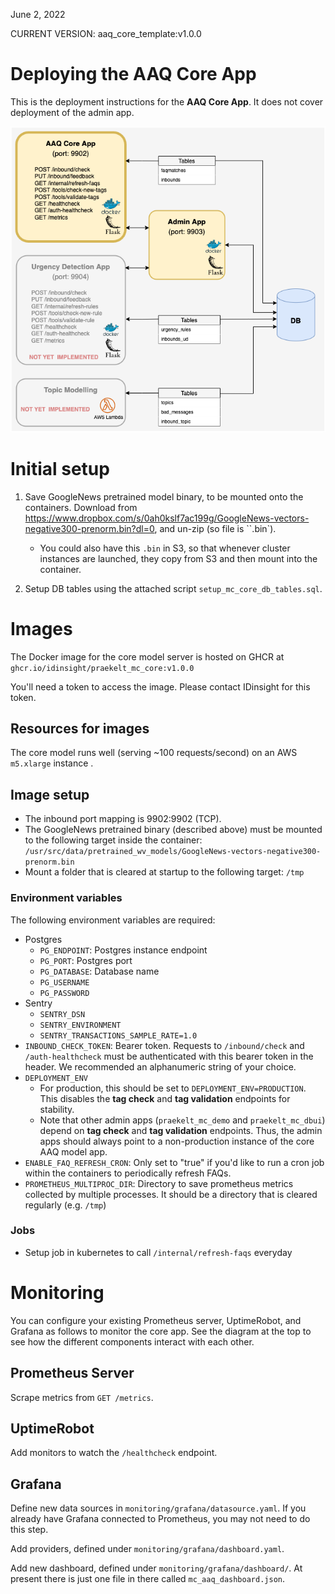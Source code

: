 June 2, 2022

CURRENT VERSION: aaq_core_template:v1.0.0
# Deploying the AAQ Core App

This is the deployment instructions for the **AAQ Core App**. It does not cover deployment of the admin app.

![image](images/app_template-Architecture_core.png)

# Initial setup

1. Save GoogleNews pretrained model binary, to be mounted onto the containers. Download from https://www.dropbox.com/s/0ah0kslf7ac199g/GoogleNews-vectors-negative300-prenorm.bin?dl=0, and un-zip (so file is ``.bin`).
    - You could also have this `.bin` in S3, so that whenever cluster instances are launched, they copy from S3 and then mount into the container.

2. Setup DB tables using the attached script `setup_mc_core_db_tables.sql`.

# Images

The Docker image for the core model server is hosted on GHCR at
`ghcr.io/idinsight/praekelt_mc_core:v1.0.0`

You'll need a token to access the image. Please contact IDinsight for this token.

## Resources for images

The core model runs well (serving ~100 requests/second) on an AWS `m5.xlarge` instance .

## Image setup

* The inbound port mapping is 9902:9902 (TCP).
* The GoogleNews pretrained binary (described above) must be mounted to the following target inside the container: `/usr/src/data/pretrained_wv_models/GoogleNews-vectors-negative300-prenorm.bin`
* Mount a folder that is cleared at startup to the following target: `/tmp`

### Environment variables
The following environment variables are required:
- Postgres
  - `PG_ENDPOINT`: Postgres instance endpoint
  - `PG_PORT`: Postgres port
  - `PG_DATABASE`: Database name
  - `PG_USERNAME`
  - `PG_PASSWORD`
- Sentry
  - `SENTRY_DSN`
  - `SENTRY_ENVIRONMENT`
  - `SENTRY_TRANSACTIONS_SAMPLE_RATE=1.0`
- `INBOUND_CHECK_TOKEN`: Bearer token. Requests to `/inbound/check` and `/auth-healthcheck` must be authenticated with this bearer token in the header. We recommended an alphanumeric string of your choice.
- `DEPLOYMENT_ENV`
    - For production, this should be set to `DEPLOYMENT_ENV=PRODUCTION`. This disables the **tag check** and **tag validation** endpoints for stability.
    - Note that other admin apps (`praekelt_mc_demo` and `praekelt_mc_dbui`) depend on **tag check** and **tag validation** endpoints. Thus, the admin apps should always point to a non-production instance of the core AAQ model app.
- `ENABLE_FAQ_REFRESH_CRON`: Only set to "true" if you'd like to run a cron job within the containers to periodically refresh FAQs.
- `PROMETHEUS_MULTIPROC_DIR`: Directory to save prometheus metrics collected by multiple processes. It should be a directory that is cleared regularly (e.g. `/tmp`)

### Jobs

* Setup job in kubernetes to call `/internal/refresh-faqs` everyday

# Monitoring
You can configure your existing Prometheus server, UptimeRobot, and Grafana as follows to monitor the core app. See the diagram at the top to see how the different components interact with each other.

## Prometheus Server
Scrape metrics from `GET /metrics`.

## UptimeRobot
Add monitors to watch the `/healthcheck` endpoint.

## Grafana
Define new data sources in `monitoring/grafana/datasource.yaml`. If you already have Grafana connected to Prometheus, you may not need to do this step.

Add providers, defined under `monitoring/grafana/dashboard.yaml`.

Add new dashboard, defined under `monitoring/grafana/dashboard/`. At present there is just one file in there called `mc_aaq_dashboard.json`.
